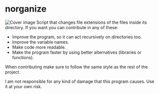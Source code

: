 # norganize
![Cover image](https://imgur.com/a/J7ihnS2) 
Script that changes file extensions of the files inside its directory.
 If you want you can contribute in any of these:
- Improve the program, so it can act recursively on directories too. 
- Improve the variable names.
- Make code more readable.
- Make the program faster by using better alternatives (libraries or functions).

When contributing make sure to follow the same style as the rest of the project.

I am not responsible for any kind of damage that this program causes. Use it at your own risk.
